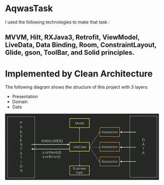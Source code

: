 # AqwasTask
I used the following technologies to make that task :
## MVVM, Hilt, RXJava3, Retrofit, ViewModel, LiveData, Data Binding, Room, ConstraintLayout, Glide, gson, ToolBar, and Solid principles.
# Implemented by Clean Architecture
The following diagram shows the structure of this project with 3 layers:
- Presentation
- Domain
- Data

![image](https://raw.githubusercontent.com/mohamedabdelziz82/AqwasTask/master/diagram.png?raw=true)
